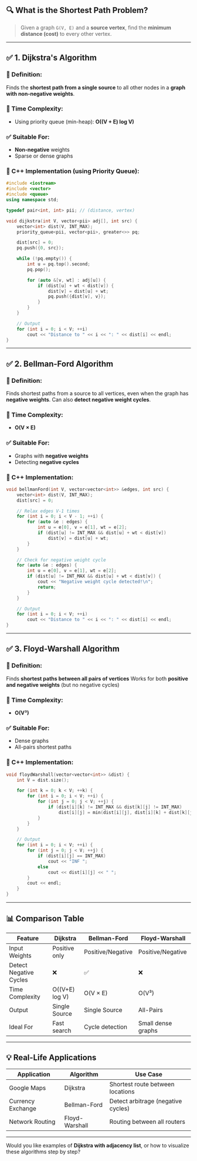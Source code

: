 ## 🔍 What is the Shortest Path Problem?

> Given a graph `G(V, E)` and a **source vertex**, find the **minimum distance (cost)** to every other vertex.

---

## ✅ 1. Dijkstra's Algorithm

### 🔹 Definition:

Finds the **shortest path from a single source** to all other nodes in a **graph with non-negative weights**.

### 🔸 Time Complexity:

* Using priority queue (min-heap): **O((V + E) log V)**

### ✅ Suitable For:

* **Non-negative** weights
* Sparse or dense graphs

### 📘 C++ Implementation (using Priority Queue):

```cpp
#include <iostream>
#include <vector>
#include <queue>
using namespace std;

typedef pair<int, int> pii; // (distance, vertex)

void dijkstra(int V, vector<pii> adj[], int src) {
    vector<int> dist(V, INT_MAX);
    priority_queue<pii, vector<pii>, greater<>> pq;

    dist[src] = 0;
    pq.push({0, src});

    while (!pq.empty()) {
        int u = pq.top().second;
        pq.pop();

        for (auto &[v, wt] : adj[u]) {
            if (dist[u] + wt < dist[v]) {
                dist[v] = dist[u] + wt;
                pq.push({dist[v], v});
            }
        }
    }

    // Output
    for (int i = 0; i < V; ++i)
        cout << "Distance to " << i << ": " << dist[i] << endl;
}
```

---

## ✅ 2. Bellman-Ford Algorithm

### 🔹 Definition:

Finds shortest paths from a source to all vertices, even when the graph has **negative weights**.
Can also **detect negative weight cycles**.

### 🔸 Time Complexity:

* **O(V × E)**

### ✅ Suitable For:

* Graphs with **negative weights**
* Detecting **negative cycles**

### 📘 C++ Implementation:

```cpp
void bellmanFord(int V, vector<vector<int>> &edges, int src) {
    vector<int> dist(V, INT_MAX);
    dist[src] = 0;

    // Relax edges V-1 times
    for (int i = 0; i < V - 1; ++i) {
        for (auto &e : edges) {
            int u = e[0], v = e[1], wt = e[2];
            if (dist[u] != INT_MAX && dist[u] + wt < dist[v])
                dist[v] = dist[u] + wt;
        }
    }

    // Check for negative weight cycle
    for (auto &e : edges) {
        int u = e[0], v = e[1], wt = e[2];
        if (dist[u] != INT_MAX && dist[u] + wt < dist[v]) {
            cout << "Negative weight cycle detected!\n";
            return;
        }
    }

    // Output
    for (int i = 0; i < V; ++i)
        cout << "Distance to " << i << ": " << dist[i] << endl;
}
```

---

## ✅ 3. Floyd-Warshall Algorithm

### 🔹 Definition:

Finds **shortest paths between all pairs of vertices**
Works for both **positive and negative weights** (but no negative cycles)

### 🔸 Time Complexity:

* **O(V³)**

### ✅ Suitable For:

* Dense graphs
* All-pairs shortest paths

### 📘 C++ Implementation:

```cpp
void floydWarshall(vector<vector<int>> &dist) {
    int V = dist.size();

    for (int k = 0; k < V; ++k) {
        for (int i = 0; i < V; ++i) {
            for (int j = 0; j < V; ++j) {
                if (dist[i][k] != INT_MAX && dist[k][j] != INT_MAX)
                    dist[i][j] = min(dist[i][j], dist[i][k] + dist[k][j]);
            }
        }
    }

    // Output
    for (int i = 0; i < V; ++i) {
        for (int j = 0; j < V; ++j) {
            if (dist[i][j] == INT_MAX)
                cout << "INF ";
            else
                cout << dist[i][j] << " ";
        }
        cout << endl;
    }
}
```

---

## 📊 Comparison Table

| Feature                | Dijkstra       | Bellman-Ford      | Floyd-Warshall     |
| ---------------------- | -------------- | ----------------- | ------------------ |
| Input Weights          | Positive only  | Positive/Negative | Positive/Negative  |
| Detect Negative Cycles | ❌              | ✅                 | ❌                  |
| Time Complexity        | O((V+E) log V) | O(V × E)          | O(V³)              |
| Output                 | Single Source  | Single Source     | All-Pairs          |
| Ideal For              | Fast search    | Cycle detection   | Small dense graphs |

---

## 💡 Real-Life Applications

| Application       | Algorithm      | Use Case                           |
| ----------------- | -------------- | ---------------------------------- |
| Google Maps       | Dijkstra       | Shortest route between locations   |
| Currency Exchange | Bellman-Ford   | Detect arbitrage (negative cycles) |
| Network Routing   | Floyd-Warshall | Routing between all routers        |

---

Would you like examples of **Dijkstra with adjacency list**, or how to visualize these algorithms step by step?

